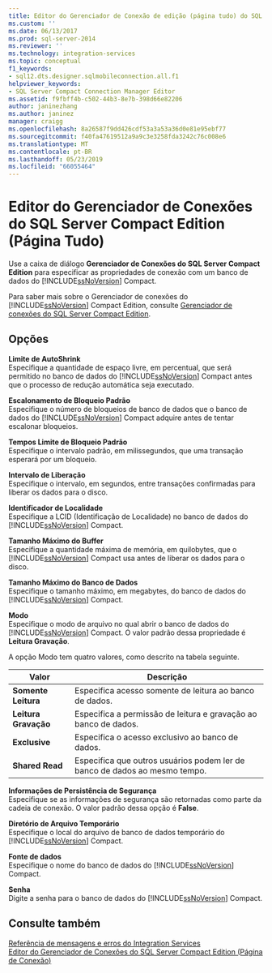 ```yaml
---
title: Editor do Gerenciador de Conexão de edição (página tudo) do SQL Server Compact | Microsoft Docs
ms.custom: ''
ms.date: 06/13/2017
ms.prod: sql-server-2014
ms.reviewer: ''
ms.technology: integration-services
ms.topic: conceptual
f1_keywords:
- sql12.dts.designer.sqlmobileconnection.all.f1
helpviewer_keywords:
- SQL Server Compact Connection Manager Editor
ms.assetid: f9fbff4b-c502-44b3-8e7b-398d66e82206
author: janinezhang
ms.author: janinez
manager: craigg
ms.openlocfilehash: 8a26587f9dd426cdf53a3a53a36d0e81e95ebf77
ms.sourcegitcommit: f40fa47619512a9a9c3e3258fda3242c76c008e6
ms.translationtype: MT
ms.contentlocale: pt-BR
ms.lasthandoff: 05/23/2019
ms.locfileid: "66055464"
---
```

# <a name="sql-server-compact-edition-connection-manager-editor-all-page"></a>Editor do Gerenciador de Conexões do SQL Server Compact Edition (Página Tudo)
  Use a caixa de diálogo **Gerenciador de Conexões do SQL Server Compact Edition** para especificar as propriedades de conexão com um banco de dados do [!INCLUDE[ssNoVersion](../includes/ssnoversion-md.md)] Compact.  
  
 Para saber mais sobre o Gerenciador de conexões do [!INCLUDE[ssNoVersion](../includes/ssnoversion-md.md)] Compact Edition, consulte [Gerenciador de conexões do SQL Server Compact Edition](connection-manager/sql-server-compact-edition-connection-manager.md).  
  
## <a name="options"></a>Opções  
 **Limite de AutoShrink**  
 Especifique a quantidade de espaço livre, em percentual, que será permitido no banco de dados do [!INCLUDE[ssNoVersion](../includes/ssnoversion-md.md)] Compact antes que o processo de redução automática seja executado.  
  
 **Escalonamento de Bloqueio Padrão**  
 Especifique o número de bloqueios de banco de dados que o banco de dados do [!INCLUDE[ssNoVersion](../includes/ssnoversion-md.md)] Compact adquire antes de tentar escalonar bloqueios.  
  
 **Tempos Limite de Bloqueio Padrão**  
 Especifique o intervalo padrão, em milissegundos, que uma transação esperará por um bloqueio.  
  
 **Intervalo de Liberação**  
 Especifique o intervalo, em segundos, entre transações confirmadas para liberar os dados para o disco.  
  
 **Identificador de Localidade**  
 Especifique a LCID (Identificação de Localidade) no banco de dados do [!INCLUDE[ssNoVersion](../includes/ssnoversion-md.md)] Compact.  
  
 **Tamanho Máximo do Buffer**  
 Especifique a quantidade máxima de memória, em quilobytes, que o [!INCLUDE[ssNoVersion](../includes/ssnoversion-md.md)] Compact usa antes de liberar os dados para o disco.  
  
 **Tamanho Máximo do Banco de Dados**  
 Especifique o tamanho máximo, em megabytes, do banco de dados do [!INCLUDE[ssNoVersion](../includes/ssnoversion-md.md)] Compact.  
  
 **Modo**  
 Especifique o modo de arquivo no qual abrir o banco de dados do [!INCLUDE[ssNoVersion](../includes/ssnoversion-md.md)] Compact. O valor padrão dessa propriedade é **Leitura Gravação**.  
  
 A opção Modo tem quatro valores, como descrito na tabela seguinte.  
  
|Valor|Descrição|  
|-----------|-----------------|  
|**Somente Leitura**|Especifica acesso somente de leitura ao banco de dados.|  
|**Leitura Gravação**|Especifica a permissão de leitura e gravação ao banco de dados.|  
|**Exclusive**|Especifica o acesso exclusivo ao banco de dados.|  
|**Shared Read**|Especifica que outros usuários podem ler de banco de dados ao mesmo tempo.|  
  
 **Informações de Persistência de Segurança**  
 Especifique se as informações de segurança são retornadas como parte da cadeia de conexão. O valor padrão dessa opção é **False**.  
  
 **Diretório de Arquivo Temporário**  
 Especifique o local do arquivo de banco de dados temporário do [!INCLUDE[ssNoVersion](../includes/ssnoversion-md.md)] Compact.  
  
 **Fonte de dados**  
 Especifique o nome do banco de dados do [!INCLUDE[ssNoVersion](../includes/ssnoversion-md.md)] Compact.  
  
 **Senha**  
 Digite a senha para o banco de dados do [!INCLUDE[ssNoVersion](../includes/ssnoversion-md.md)] Compact.  
  
## <a name="see-also"></a>Consulte também  
 [Referência de mensagens e erros do Integration Services](../../2014/integration-services/integration-services-error-and-message-reference.md)   
 [Editor do Gerenciador de Conexões do SQL Server Compact Edition &#40;Página de Conexão&#41;](../../2014/integration-services/sql-server-compact-edition-connection-manager-editor-connection-page.md)  
  
  
